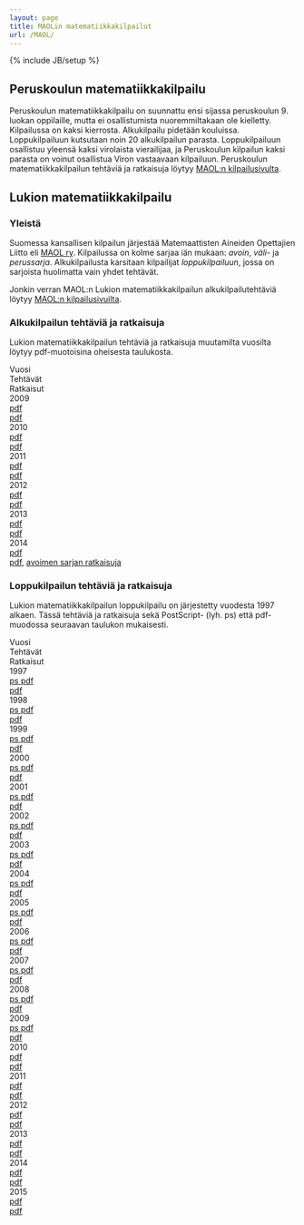 ```yaml
---
layout: page
title: MAOLin matematiikkakilpailut
url: /MAOL/
---
```

{% include JB/setup %}

## Peruskoulun matematiikkakilpailu

Peruskoulun matematiikkakilpailu on suunnattu ensi sijassa
peruskoulun 9. luokan oppilaille, mutta ei osallistumista
nuoremmiltakaan ole kielletty. Kilpailussa on kaksi kierrosta.
Alkukilpailu pidetään kouluissa. Loppukilpailuun kutsutaan noin 20
alkukilpailun parasta. Loppukilpailuun osallistuu yleensä kaksi
virolaista vierailijaa, ja Peruskoulun kilpailun kaksi parasta on
voinut osallistua Viron vastaavaan kilpailuun. Peruskoulun
matematiikkakilpailun tehtäviä ja ratkaisuja löytyy
[MAOL:n kilpailusivulta][maolpk].

[maolpk]: http://www.maol.fi/kilpailut/peruskoulun-matematiikkakilpailu/kilpailutehtaeviae/

## Lukion matematiikkakilpailu

### Yleistä

Suomessa kansallisen kilpailun järjestää Matemaattisten Aineiden
Opettajien Liitto eli [MAOL ry][maol]. Kilpailussa on kolme sarjaa iän
mukaan: *avoin*, *väli-* ja *perussarja*. Alkukilpailusta karsitaan
kilpailijat *loppukilpailuun*, jossa on sarjoista huolimatta vain
yhdet tehtävät.

Jonkin verran MAOL:n Lukion matematiikkakilpailun alkukilpailutehtäviä
löytyy [MAOL:n kilpailusivuilta][maollukio].

[maol]: http://www.maol.fi
[maollukio]: http://www.maol.fi/kilpailut/4tieteenkisat/lukion-matematiikka/tehtaeviae/

### Alkukilpailun tehtäviä ja ratkaisuja

Lukion matematiikkakilpailun tehtäviä ja ratkaisuja muutamilta
vuosilta löytyy pdf-muotoisina oheisesta taulukosta.

<div class="row">
<div class="col-xs-2">Vuosi</div>
<div class="col-xs-2">Tehtävät</div>
<div class="col-xs-6">Ratkaisut</div>
</div>
<div class="row">
<div class="col-xs-2">2009</div>
<div class="col-xs-2"><a href="2009/tehtalku2009.pdf">pdf</a></div>
<div class="col-xs-6"><a href="2009/ratkalku2009.pdf">pdf</a></div>
</div>
<div class="row">
<div class="col-xs-2">2010</div>
<div class="col-xs-2"><a href="2010/tehtalku2010.pdf">pdf</a></div>
<div class="col-xs-6"><a href="2010/ratkalku2010.pdf">pdf</a></div>
</div>
<div class="row">
<div class="col-xs-2">2011</div>
<div class="col-xs-2"><a href="2011/tehtalku2011.pdf">pdf</a></div>
<div class="col-xs-6"><a href="2011/ratkalku2011.pdf">pdf</a></div>
</div>
<div class="row">
<div class="col-xs-2">2012</div>
<div class="col-xs-2"><a href="2012/tehtalku2012.pdf">pdf</a></div>
<div class="col-xs-6"><a href="2012/ratkalku2012.pdf">pdf</a></div>
</div>
<div class="row">
<div class="col-xs-2">2013</div>
<div class="col-xs-2"><a href="2013/tehtalku2013.pdf">pdf</a></div>
<div class="col-xs-6"><a href="2013/ratkalku2013.pdf">pdf  </a></div>
</div>
<div class="row">
<div class="col-xs-2">2014</div>
<div class="col-xs-2"><a href="2014/alkukteht2014.pdf">pdf</a></div>
<div class="col-xs-6"><a href="2014/alkukratk2014.pdf">pdf</a>,
   <a href="2014/avaratk.pdf">avoimen sarjan ratkaisuja</a></div>
</div>


### Loppukilpailun tehtäviä ja ratkaisuja

Lukion matematiikkakilpailun loppukilpailu on järjestetty vuodesta
1997 alkaen. Tässä tehtäviä ja ratkaisuja sekä PostScript- (lyh. ps)
että pdf-muodossa seuraavan taulukon mukaisesti.

<div class="row">
<div class="col-xs-2">Vuosi</div>
<div class="col-xs-2">Tehtävät</div>
<div class="col-xs-6">Ratkaisut</div>
</div>
<div class="row">
<div class="col-xs-2">1997</div>
<div class="col-xs-2"><a href="1997/lukm97.ps">ps </a><a href="1997/lukm97.pdf">pdf</a></div>
<div class="col-xs-6"><a href="1997/lukm1997r.pdf">pdf</a></div>
</div>
<div class="row">
<div class="col-xs-2">1998</div>
<div class="col-xs-2"><a href="1998/lukm98.ps">ps </a><a href="1998/lukm98.pdf">pdf</a></div>
<div class="col-xs-6"><a href="1998/lukm1998r.pdf">pdf</a></div></div>
<div class="row">
<div class="col-xs-2">1999</div>
<div class="col-xs-2"><a href="1999/lukm99.ps">ps </a><a href="1999/lukm99.pdf">pdf</a></div>
<div class="col-xs-6"><a href="1999/lukm1999r.pdf">pdf</a></div>
</div>
<div class="row">
<div class="col-xs-2">2000</div>
<div class="col-xs-2"><a href="2000/lukm2000.ps">ps </a><a href="2000/lukm2000.pdf">pdf</a></div>
<div class="col-xs-6"><a href="2000/lukm2000r.pdf">pdf</a></div>
</div>
<div class="row">
<div class="col-xs-2">2001</div>
<div class="col-xs-2"><a href="2001/lukm2001.ps">ps </a><a href="2001/lukm2001.pdf">pdf</a></div>
<div class="col-xs-6"><a href="2001/lukm2001r.pdf">pdf</a></div>
</div>
<div class="row">
<div class="col-xs-2">2002</div>
<div class="col-xs-2"><a href="2002/lukm2002.ps">ps </a><a href="2002/lukm2002.pdf">pdf</a></div>
<div class="col-xs-6"><a href="2002/lukm2002r.pdf">pdf</a></div>
</div>
<div class="row">
<div class="col-xs-2">2003</div>
<div class="col-xs-2"><a href="2003/lukm2003.ps">ps </a><a href="2003/lukm2003.pdf">pdf</a></div>
<div class="col-xs-6"><a href="2003/lukm2003r.pdf">pdf</a></div>
</div>
<div class="row">
<div class="col-xs-2">2004</div>
<div class="col-xs-2"><a href="2004/lukm2004.ps">ps </a><a href="2004/lukm2004.pdf">pdf</a></div>
<div class="col-xs-6"><a href="2004/lukm2004r.pdf">pdf</a></div>
</div>
<div class="row">
<div class="col-xs-2">2005</div>
<div class="col-xs-2"><a href="2005/lukm2005.ps">ps </a><a href="2005/lukm2005.pdf">pdf</a></div>
<div class="col-xs-6"><a href="2005/lukm2005r.pdf">pdf</a></div>
</div>
<div class="row">
<div class="col-xs-2">2006</div>
<div class="col-xs-2"><a href="2006/lukm2006.ps">ps </a><a href="2006/lukm2006.pdf">pdf</a></div>
<div class="col-xs-6"><a href="2006/lukm2006r.pdf">pdf</a></div>
</div>
<div class="row">
<div class="col-xs-2">2007</div>
<div class="col-xs-2"><a href="2007/lukm2007.ps">ps </a><a href="2007/lukm2007.pdf">pdf</a></div>
<div class="col-xs-6"><a href="2007/lukm2007r.pdf">pdf</a></div>
</div>
<div class="row">
<div class="col-xs-2">2008</div>
<div class="col-xs-2"><a href="2008/lukm2008.ps">ps </a><a href="2008/lukm2008.pdf">pdf</a></div>
<div class="col-xs-6"><a href="2008/lukm2008r.pdf">pdf</a></div>
</div>
<div class="row">
<div class="col-xs-2">2009</div>
<div class="col-xs-2"><a href="2009/lukm2009.ps">ps </a><a href="2009/lukm2009.pdf">pdf</a></div>
<div class="col-xs-6"><a href="2009/lukm2009r.pdf">pdf</a></div>
</div>
<div class="row">
<div class="col-xs-2">2010</div>
<div class="col-xs-2"><a href="2010/lukm2010.pdf">pdf</a></div>
<div class="col-xs-6"><a href="2010/lukm2010r.pdf">pdf</a></div>
</div>
<div class="row">
<div class="col-xs-2">2011</div>
<div class="col-xs-2"><a href="2011/lukm2011.pdf">pdf</a></div>
<div class="col-xs-6"><a href="2011/lukm2011r.pdf">pdf</a></div>
</div>
<div class="row">
<div class="col-xs-2">2012</div>
<div class="col-xs-2"><a href="2012/lukm2012.pdf">pdf</a></div>
<div class="col-xs-6"><a href="2012/lukm2012r.pdf">pdf</a></div>
</div>
<div class="row">
<div class="col-xs-2">2013</div>
<div class="col-xs-2"><a href="2013/lukm2013.pdf">pdf</a></div>
<div class="col-xs-6"><a href="2013/lukm2013r.pdf">pdf</a></div>
</div>
<div class="row">
<div class="col-xs-2">2014</div>
<div class="col-xs-2"><a href="2014/lukm2014.pdf">pdf</a></div>
<div class="col-xs-6"><a href="2014/lukm2014r.pdf">pdf</a></div>
</div>
<div class="row">
<div class="col-xs-2">2015</div>
<div class="col-xs-2"><a href="2015/lukm2015.pdf">pdf</a></div>
<div class="col-xs-6"><a href="2015/lukm2015r.pdf">pdf</a></div>
</div>
